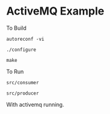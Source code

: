 ActiveMQ Example
================

To Build

`autoreconf -vi`

`./configure`

`make`

To Run

`src/consumer`

`src/producer`

With activemq running.




